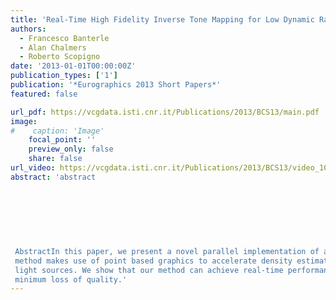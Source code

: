```yaml
---
title: 'Real-Time High Fidelity Inverse Tone Mapping for Low Dynamic Range Content'
authors:
  - Francesco Banterle
  - Alan Chalmers
  - Roberto Scopigno
date: '2013-01-01T00:00:00Z'
publication_types: ['1']
publication: '*Eurographics 2013 Short Papers*'
featured: false

url_pdf: https://vcgdata.isti.cnr.it/Publications/2013/BCS13/main.pdf
image:
#    caption: 'Image'
    focal_point: ''
    preview_only: false
    share: false
url_video: https://vcgdata.isti.cnr.it/Publications/2013/BCS13/video_1050.avi
abstract: 'abstract
 	
 	
 	
 
 
 
 
 AbstractIn this paper, we present a novel parallel implementation of a high fidelity inverse tone mapping operator. Our
 method makes use of point based graphics to accelerate density estimation, and multi-core CPUs for extracting
 light sources. We show that our method can achieve real-time performance on a lower-end graphics card, with
 minimum loss of quality.'
---
```

